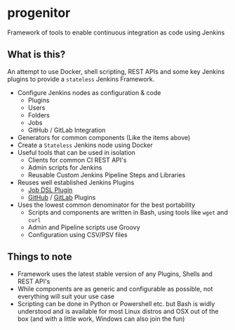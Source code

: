 # progenitor
Framework of tools to enable continuous integration as code using Jenkins

## What is this?

An attempt to use Docker, shell scripting, REST APIs and some key Jenkins plugins to provide a `stateless` Jenkins Framework.

- Configure Jenkins nodes as configuration & code
    - Plugins
    - Users
    - Folders
    - Jobs
    - GitHub / GitLab Integration
- Generators for common components (Like the items above)
- Create a `Stateless` Jenkins node using Docker
- Useful tools that can be used in isolation
    - Clients for common CI REST API's
    - Admin scripts for Jenkins
    - Reusable Custom Jenkins Pipeline Steps and Libraries
- Reuses well established Jenkins Plugins
    - [Job DSL Plugin](https://github.com/jenkinsci/job-dsl-plugin)
    - [GitHub]() / [GitLab]() Plugins
- Uses the lowest common denominator for the best portability
    - Scripts and components are written in Bash, using tools like `wget` and `curl`
    - Admin and Pipeline scripts use Groovy
    - Configuration using CSV/PSV files

## Things to note

- Framework uses the latest stable version of any Plugins, Shells and REST API's
- While components are as generic and configurable as possible, not everything will suit your use case
- Scripting can be done in Python or Powershell etc. but Bash is widly understood and is available for most Linux distros and OSX out of the box (and with a little work, Windows can also join the fun)  
